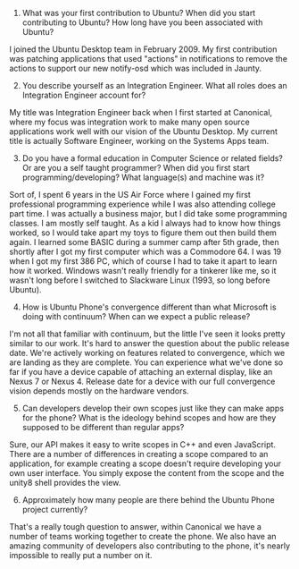 1) What was your first contribution to Ubuntu? When did you start contributing to Ubuntu? How long have you been associated with Ubuntu?

I joined the Ubuntu Desktop team in February 2009.  My first contribution was patching applications that used "actions" in notifications to remove the actions to support our new notify-osd which was included in Jaunty.

2) You describe yourself as an Integration Engineer. What all roles does an Integration Engineer account for?  

My title was Integration Engineer back when I first started at Canonical, where my focus was integration work to make many open source applications work well with our vision of the Ubuntu Desktop. My current title is actually Software Engineer, working on the Systems Apps team.
 
3) Do you have a formal education in Computer Science or related fields? Or are you a self taught programmer? When did you first start programming/developing? What language(s) and machine was it?

Sort of, I spent 6 years in the US Air Force where I gained my first professional programming experience while I was also attending college part time.  I was actually a business major, but I did take some programming classes.  I am mostly self taught.  As a kid I always had to know how things worked, so I would take apart my toys to figure them out then build them again.  I learned some BASIC during a summer camp after 5th grade, then shortly after I got my first computer which was a Commodore 64.  I was 19 when I got my first 386 PC, which of course I had to take it apart to learn how it worked.  Windows wasn't really friendly for a tinkerer like me, so it wasn't long before I switched to Slackware Linux (1993, so long before Ubuntu).
 
4) How is Ubuntu Phone's convergence different than what Microsoft is doing with continuum? When can we expect a public release?

I'm not all that familiar with continuum, but the little I've seen it looks pretty similar to our work.  It's hard to answer the question about the public release date.  We're actively working on features related to convergence, which we are landing as they are complete.  You can experience what we've done so far if you have a device capable of attaching an external display, like an Nexus 7 or Nexus 4.  Release date for a device with our full convergence vision depends mostly on the hardware vendors.

5) Can developers develop their own scopes just like they can make apps for the phone? What is the ideology behind scopes and how are they supposed to be different than regular apps?

Sure, our API makes it easy to write scopes in C++ and even JavaScript.  There are a number of differences in creating a scope compared to an application, for example creating a scope doesn't require developing your own user interface.  You simply expose the content from the scope and the unity8 shell provides the view.  
 
6) Approximately how many people are there behind the Ubuntu Phone project currently? 

That's a really tough question to answer, within Canonical we have a number of teams working together to create the phone.  We also have an amazing community of developers also contributing to the phone, it's nearly impossible to really put a number on it. 

